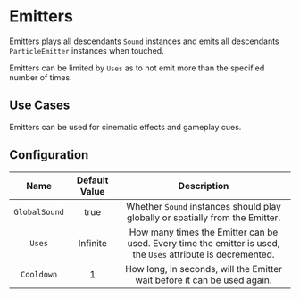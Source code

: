 # Emitters

Emitters plays all descendants `Sound` instances and emits all descendants
`ParticleEmitter` instances when touched.

Emitters can be limited by `Uses` as to not emit more than the specified
number of times.

## Use Cases

Emitters can be used for cinematic effects and gameplay cues.

## Configuration

| Name | Default Value | Description
|:-----:|:-----:|:-----:
| `GlobalSound` | true | Whether `Sound` instances should play globally or spatially from the Emitter.
| `Uses` | Infinite | How many times the Emitter can be used. Every time the emitter is used, the `Uses` attribute is decremented.
| `Cooldown` | 1 | How long, in seconds, will the Emitter wait before it can be used again.
